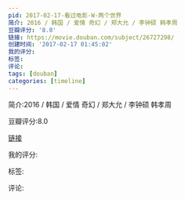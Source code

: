 ```yaml
---
pid: 2017-02-17-看过电影-W-两个世界
简介: 2016 / 韩国 / 爱情 奇幻 / 郑大允 / 李钟硕 韩孝周
豆瓣评分: '8.0'
链接: https://movie.douban.com/subject/26727298/
创建时间: '2017-02-17 01:45:02'
我的评分:
标签:
评论:
tags: [douban]
categories: [timeline]
---
```

简介:2016 / 韩国 / 爱情 奇幻 / 郑大允 / 李钟硕 韩孝周

豆瓣评分:8.0

[链接](https://movie.douban.com/subject/26727298/)

我的评分:

标签:

评论:

